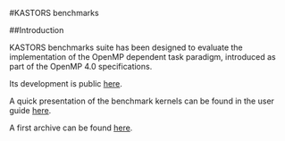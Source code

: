 #KASTORS benchmarks

##Introduction

KASTORS benchmarks suite has been designed to evaluate the implementation of
the OpenMP dependent task paradigm, introduced as part of the OpenMP 4.0
specifications.

Its development is public [here](https://gforge.inria.fr/projects/kastors).

A quick presentation of the benchmark kernels can be found in the user guide [here](README.md).

A first archive can be found [here](kastors.tgz).
